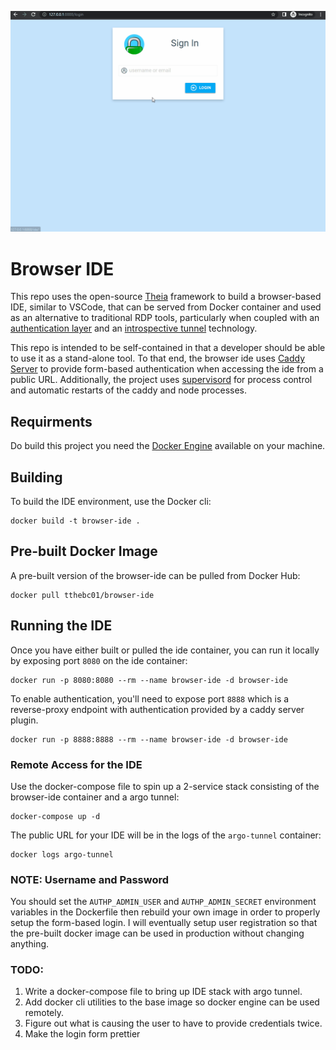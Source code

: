 ![Alt Text](/demo.gif)

# Browser IDE

This repo uses the open-source [Theia](https://theia-ide.org/) framework to build a browser-based IDE, similar to VSCode, that
can be served from Docker container and used as an alternative to traditional RDP tools, particularly 
when coupled with an [authentication layer](https://github.com/greenpau/caddy-security) and an 
[introspective tunnel](https://www.cloudflare.com/products/tunnel/) technology. 

This repo is intended to be self-contained in that a developer should be able to use it as a stand-alone tool. To that end,
the browser ide uses [Caddy Server](https://caddyserver.com/) to provide form-based authentication when accessing the ide 
from a public URL. Additionally, the project uses [supervisord](http://supervisord.org/) for process control and 
automatic restarts of the caddy and node processes. 

## Requirments

Do build this project you need the [Docker Engine](https://docs.docker.com/get-docker/) available on your machine.

## Building

To build the IDE environment, use the Docker cli:

```
docker build -t browser-ide .
```

## Pre-built Docker Image

A pre-built version of the browser-ide can be pulled from Docker Hub:

```
docker pull tthebc01/browser-ide
```

## Running the IDE

Once you have either built or pulled the ide container, you can run it locally by exposing port `8080` on the ide container:

```
docker run -p 8080:8080 --rm --name browser-ide -d browser-ide
```

To enable authentication, you'll need to expose port `8888` which is a reverse-proxy endpoint with authentication
provided by a caddy server plugin.

```
docker run -p 8888:8888 --rm --name browser-ide -d browser-ide
```
### Remote Access for the IDE

Use the docker-compose file to spin up a 2-service stack consisting of the browser-ide container and a
argo tunnel:

```
docker-compose up -d
```

The public URL for your IDE will be in the logs of the `argo-tunnel` container:

```
docker logs argo-tunnel
```

### NOTE: Username and Password

You should set the `AUTHP_ADMIN_USER` and `AUTHP_ADMIN_SECRET` environment 
variables in the Dockerfile then rebuild your own image in order to properly
setup the form-based login. I will eventually setup user registration so that the 
pre-built docker image can be used in production without changing anything.

### TODO:

1. Write a docker-compose file to bring up IDE stack with argo tunnel.
2. Add docker cli utilities to the base image so docker engine can be used remotely.
3. Figure out what is causing the user to have to provide credentials twice.
4. Make the login form prettier